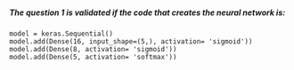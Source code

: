 ##### The question 1 is validated if the code that creates the neural network is: 

```
model = keras.Sequential()
model.add(Dense(16, input_shape=(5,), activation= 'sigmoid'))
model.add(Dense(8, activation= 'sigmoid'))
model.add(Dense(5, activation= 'softmax'))
```
